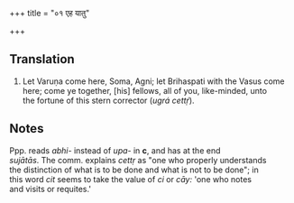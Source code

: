 +++
title = "०१ एह यातु"

+++
## Translation
1. Let Varuṇa come here, Soma, Agni; let Brihaspati with the Vasus come  
here; come ye together, \[his\] fellows, all of you, like-minded, unto  
the fortune of this stern corrector (*ugrá cettṛ́*).

## Notes
Ppp. reads *abhi-* instead of *upa-* in **c**, and has at the end  
*sujātās*. The comm. explains *cettṛ* as "one who properly understands  
the distinction of what is to be done and what is not to be done"; in  
this word *cit* seems to take the value of *ci* or *cāy:* 'one who notes  
and visits or requites.'
